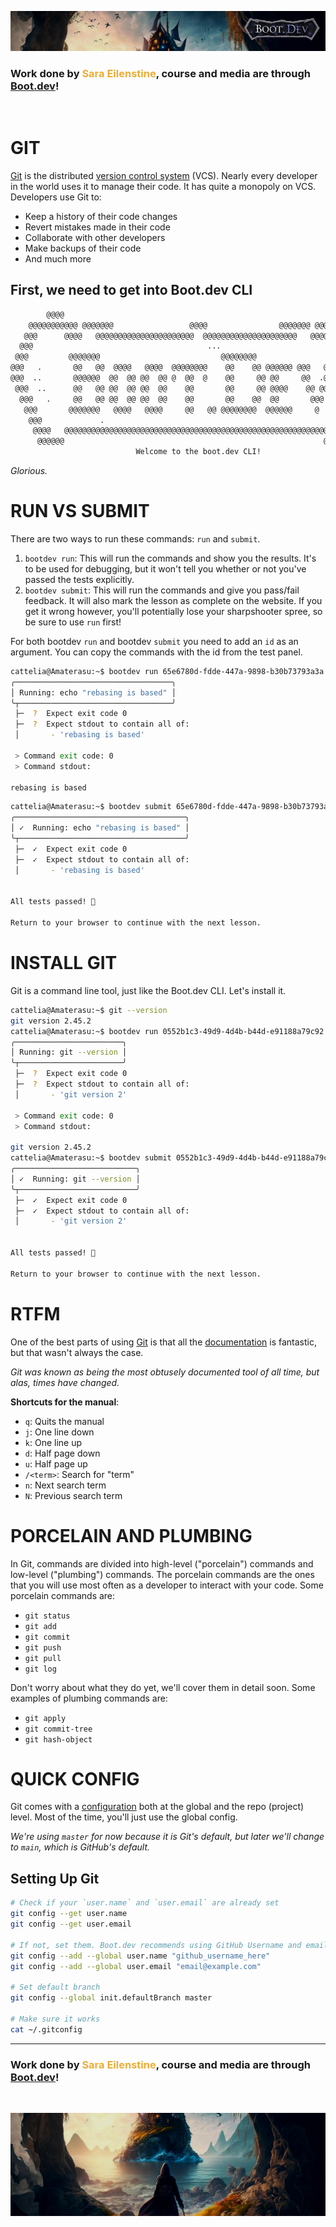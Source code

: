 ![alt text](img/image-3.png)

### Work done by <span style="color:#ECAD35">Sara Eilenstine</span>, course and media are through <a href="https://www.boot.dev/">Boot.dev</a>!

<br>

# GIT

<a href="https://git-scm.com/">Git</a> is the distributed <a href="https://git-scm.com/book/en/v2/Getting-Started-About-Version-Control">version control system</a> (VCS). Nearly every developer in the world uses it to manage their code. It has quite a monopoly on VCS. Developers use Git to:

- Keep a history of their code changes
- Revert mistakes made in their code
- Collaborate with other developers
- Make backups of their code
- And much more

## First, we need to get into Boot.dev CLI

```bash
        @@@@                                                           @@@@
    @@@@@@@@@@@ @@@@@@@                 @@@@                @@@@@@@ @@@@@@@@@@@
   @@@      @@@@   @@@@@@@@@@@@@@@@@@@@@@  @@@@@@@@@@@@@@@@@@@@@   @@@@     @@@@
  @@@                                       ...                          .. . @@@
 @@@         @@@@@@@                           @@@@@@@@                    .   @@@
@@@   .       @@   @@  @@@@   @@@@  @@@@@@@@    @@    @@ @@@@@@ @@@   @@@       @@@
@@@  ..       @@@@@@  @@  @@ @@  @@ @  @@  @    @@     @@ @@     @@  .@@        @@@@
 @@@  ..      @@   @@ @@  @@ @@  @@    @@       @@     @@ @@@@    @@ @@        @@@@
  @@@   .     @@   @@ @@  @@ @@  @@    @@       @@    @@  @@       @@@        @@@
   @@@       @@@@@@@   @@@@   @@@@     @@   @@ @@@@@@@@  @@@@@@     @    ..  @@@
    @@@             .                                                     ..@@@
     @@@@   @@@@@@@@@@@@@@@@@@@@@@@@@@@@@@@@@@@@@@@@@@@@@@@@@@@@@@@@@@@@   @@@
      @@@@@@                                                          @@@@@@
                            Welcome to the boot.dev CLI!
```

_Glorious._

# RUN VS SUBMIT

There are two ways to run these commands: `run` and `submit`.

1. `bootdev run`: This will run the commands and show you the results. It's to be used for debugging, but it won't tell you whether or not you've passed the tests explicitly.
2. `bootdev submit`: This will run the commands and give you pass/fail feedback. It will also mark the lesson as complete on the website. If you get it wrong however, you'll potentially lose your sharpshooter spree, so be sure to use `run` first!

For both bootdev `run` and bootdev `submit` you need to add an `id` as an argument. You can copy the commands with the id from the test panel.

```bash
cattelia@Amaterasu:~$ bootdev run 65e6780d-fdde-447a-9898-b30b73793a3a
╭───────────────────────────────────╮
│ Running: echo "rebasing is based" │
╰┬──────────────────────────────────╯
 ├─  ?  Expect exit code 0
 ├─  ?  Expect stdout to contain all of:
 │       - 'rebasing is based'

 > Command exit code: 0
 > Command stdout:

rebasing is based
```

```bash
cattelia@Amaterasu:~$ bootdev submit 65e6780d-fdde-447a-9898-b30b73793a3a
╭──────────────────────────────────────╮
│ ✓  Running: echo "rebasing is based" │
╰┬─────────────────────────────────────╯
 ├─  ✓  Expect exit code 0
 ├─  ✓  Expect stdout to contain all of:
 │       - 'rebasing is based'


All tests passed! 🎉

Return to your browser to continue with the next lesson.
```

# INSTALL GIT

Git is a command line tool, just like the Boot.dev CLI. Let's install it.

```bash
cattelia@Amaterasu:~$ git --version
git version 2.45.2
cattelia@Amaterasu:~$ bootdev run 0552b1c3-49d9-4d4b-b44d-e91188a79c92
╭────────────────────────╮
│ Running: git --version │
╰┬───────────────────────╯
 ├─  ?  Expect exit code 0
 ├─  ?  Expect stdout to contain all of:
 │       - 'git version 2'

 > Command exit code: 0
 > Command stdout:

git version 2.45.2
cattelia@Amaterasu:~$ bootdev submit 0552b1c3-49d9-4d4b-b44d-e91188a79c92
╭───────────────────────────╮
│ ✓  Running: git --version │
╰┬──────────────────────────╯
 ├─  ✓  Expect exit code 0
 ├─  ✓  Expect stdout to contain all of:
 │       - 'git version 2'


All tests passed! 🎉

Return to your browser to continue with the next lesson.
```

# RTFM

One of the best parts of using <a href="https://git-scm.com/">Git</a> is that all the <a href="https://git-scm.com/doc">documentation</a> is fantastic, but that wasn't always the case.

_Git was known as being the most obtusely documented tool of all time, but alas, times have changed._

**Shortcuts for the manual**:

- `q`: Quits the manual
- `j`: One line down
- `k`: One line up
- `d`: Half page down
- `u`: Half page up
- `/<term>`: Search for "term"
- `n`: Next search term
- `N`: Previous search term

# PORCELAIN AND PLUMBING

In Git, commands are divided into high-level ("porcelain") commands and low-level ("plumbing") commands. The porcelain commands are the ones that you will use most often as a developer to interact with your code. Some porcelain commands are:

- `git status`
- `git add`
- `git commit`
- `git push`
- `git pull`
- `git log`

Don't worry about what they do yet, we'll cover them in detail soon. Some examples of plumbing commands are:

- `git apply`
- `git commit-tree`
- `git hash-object`

# QUICK CONFIG

Git comes with a <a href="https://git-scm.com/docs/git-config">configuration</a> both at the global and the repo (project) level. Most of the time, you'll just use the global config.

_We're using `master` for now because it is Git's default, but later we'll change to `main`, which is GitHub's default._

## Setting Up Git

```bash
# Check if your `user.name` and `user.email` are already set
git config --get user.name
git config --get user.email

# If not, set them. Boot.dev recommends using GitHub Username and email
git config --add --global user.name "github_username_here"
git config --add --global user.email "email@example.com"

# Set default branch
git config --global init.defaultBranch master

# Make sure it works
cat ~/.gitconfig
```

---

### Work done by <span style="color:#ECAD35">Sara Eilenstine</span>, course and media are through <a href="https://www.boot.dev/">Boot.dev</a>!

<br>

![alt text](img/image-4.png)
